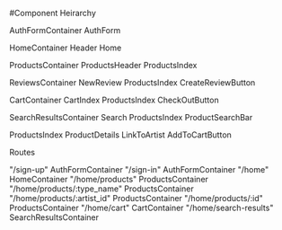 #Component Heirarchy

AuthFormContainer
  AuthForm

HomeContainer
  Header
  Home

ProductsContainer
  ProductsHeader
  ProductsIndex

ReviewsContainer
  NewReview
  ProductsIndex
  CreateReviewButton

CartContainer
  CartIndex
  ProductsIndex
  CheckOutButton

SearchResultsContainer
  Search
  ProductsIndex
  ProductSearchBar

ProductsIndex
  ProductDetails
  LinkToArtist
  AddToCartButton





Routes

"/sign-up"                      AuthFormContainer
"/sign-in"                      AuthFormContainer
"/home"                         HomeContainer
"/home/products"                ProductsContainer
"/home/products/:type_name"     ProductsContainer
"/home/products/:artist_id"     ProductsContainer
"/home/products/:id"            ProductsContainer
"/home/cart"                    CartContainer
"/home/search-results"          SearchResultsContainer
